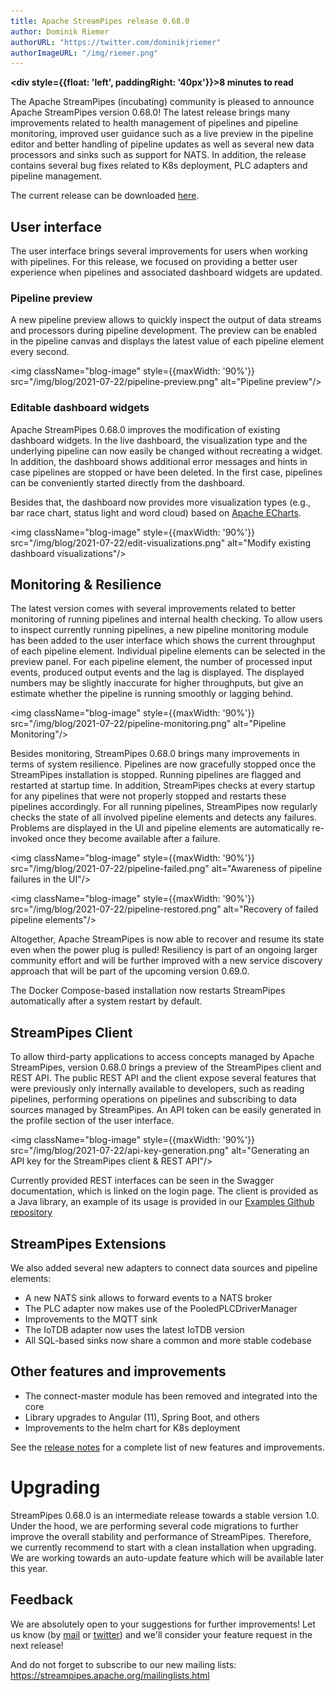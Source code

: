 ```yaml
---
title: Apache StreamPipes release 0.68.0
author: Dominik Riemer
authorURL: "https://twitter.com/dominikjriemer"
authorImageURL: "/img/riemer.png"
---
```

**<div style={{float: 'left', paddingRight: '40px'}}>8 minutes to read</div>**
<br/>

The Apache StreamPipes (incubating) community is pleased to announce Apache StreamPipes version 0.68.0!
The latest release brings many improvements related to health management of pipelines and pipeline monitoring, improved user guidance such as a live preview in the pipeline editor and better handling of pipeline updates as well as several new data processors and sinks such as support for NATS. 
In addition, the release contains several bug fixes related to K8s deployment, PLC adapters and pipeline management.

<!--truncate-->

The current release can be downloaded <a href="https://streampipes.apache.org/download.html">here</a>.

## User interface
The user interface brings several improvements for users when working with pipelines. 
For this release, we focused on providing a better user experience when pipelines and associated dashboard widgets are updated.

### Pipeline preview

A new pipeline preview allows to quickly inspect the output of data streams and processors during pipeline development.
The preview can be enabled in the pipeline canvas and displays the latest value of each pipeline element every second.

<img className="blog-image" style={{maxWidth: '90%'}} src="/img/blog/2021-07-22/pipeline-preview.png" alt="Pipeline preview"/>

### Editable dashboard widgets

Apache StreamPipes 0.68.0 improves the modification of existing dashboard widgets. In the live dashboard, the visualization type and the underlying pipeline can now easily be changed without recreating a widget. 
In addition, the dashboard shows additional error messages and hints in case pipelines are stopped or have been deleted. In the first case, pipelines can be conveniently started directly from the dashboard.

Besides that, the dashboard now provides more visualization types (e.g., bar race chart, status light and word cloud) based on [Apache ECharts](https://echarts.apache.org).

<img className="blog-image" style={{maxWidth: '90%'}} src="/img/blog/2021-07-22/edit-visualizations.png" alt="Modify existing dashboard visualizations"/>

## Monitoring & Resilience

The latest version comes with several improvements related to better monitoring of running pipelines and internal health checking. 
To allow users to inspect currently running pipelines, a new pipeline monitoring module has been added to the user interface which shows the current throughput of each pipeline element.
Individual pipeline elements can be selected in the preview panel. For each pipeline element, the number of processed input events, produced output events and the lag is displayed.
The displayed numbers may be slightly inaccurate for higher throughputs, but give an estimate whether the pipeline is running smoothly or lagging behind.

<img className="blog-image" style={{maxWidth: '90%'}} src="/img/blog/2021-07-22/pipeline-monitoring.png" alt="Pipeline Monitoring"/>

Besides monitoring, StreamPipes 0.68.0 brings many improvements in terms of system resilience. Pipelines are now gracefully stopped once the StreamPipes installation is stopped. 
Running pipelines are flagged and restarted at startup time. In addition, StreamPipes checks at every startup for any pipelines that were not properly stopped and restarts these pipelines accordingly.
For all running pipelines, StreamPipes now regularly checks the state of all involved pipeline elements and detects any failures. Problems are displayed in the UI and pipeline elements are automatically re-invoked once they become available after a failure. 

<img className="blog-image" style={{maxWidth: '90%'}} src="/img/blog/2021-07-22/pipeline-failed.png" alt="Awareness of pipeline failures in the UI"/>

<img className="blog-image" style={{maxWidth: '90%'}} src="/img/blog/2021-07-22/pipeline-restored.png" alt="Recovery of failed pipeline elements"/>

Altogether, Apache StreamPipes is now able to recover and resume its state even when the power plug is pulled!
Resiliency is part of an ongoing larger community effort and will be further improved with a new service discovery approach that will be part of the upcoming version 0.69.0.

The Docker Compose-based installation now restarts StreamPipes automatically after a system restart by default.

## StreamPipes Client

To allow third-party applications to access concepts managed by Apache StreamPipes, version 0.68.0 brings a preview of the StreamPipes client and REST API.
The public REST API and the client expose several features that were previously only internally available to developers, such as reading pipelines, performing operations on pipelines and subscribing to data sources managed by StreamPipes.
An API token can be easily generated in the profile section of the user interface.

<img className="blog-image" style={{maxWidth: '90%'}} src="/img/blog/2021-07-22/api-key-generation.png" alt="Generating an API key for the StreamPipes client & REST API"/>

Currently provided REST interfaces can be seen in the Swagger documentation, which is linked on the login page.
The client is provided as a Java library, an example of its usage is provided in our [Examples Github repository](https://github.com/apache/incubator-streampipes-examples/blob/dev/streampipes-pipeline-elements-examples-processors-jvm/src/main/java/org/apache/streampipes/client/example/StreamPipesClientExample.java)

## StreamPipes Extensions

We also added several new adapters to connect data sources and pipeline elements:

* A new NATS sink allows to forward events to a NATS broker
* The PLC adapter now makes use of the PooledPLCDriverManager
* Improvements to the MQTT sink
* The IoTDB adapter now uses the latest IoTDB version
* All SQL-based sinks now share a common and more stable codebase


## Other features and improvements

* The connect-master module has been removed and integrated into the core
* Library upgrades to Angular (11), Spring Boot, and others
* Improvements to the helm chart for K8s deployment

See the [release notes](https://issues.apache.org/jira/projects/STREAMPIPES/versions/12348698) for a complete list of new features and improvements.

# Upgrading
StreamPipes 0.68.0 is an intermediate release towards a stable version 1.0. Under the hood, we are performing several code migrations to further improve the overall stability and performance of StreamPipes. 
Therefore, we currently recommend to start with a clean installation when upgrading. We are working towards an auto-update feature which will be available later this year.

## Feedback

We are absolutely open to your suggestions for further improvements! Let us know (by [mail](mailto:users@streampipes.apache.org) or [twitter](https://www.twitter.com/streampipes)) and we'll consider your feature request in the next release!

And do not forget to subscribe to our new mailing lists: https://streampipes.apache.org/mailinglists.html






